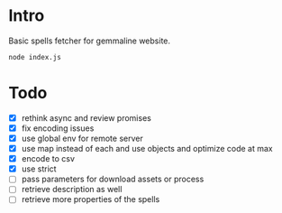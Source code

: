 # Intro

Basic spells fetcher for gemmaline website.
```
node index.js
```
 
# Todo
- [x] rethink async and review promises
- [x] fix encoding issues 
- [x] use global env for remote server
- [x] use map instead of each and use objects and optimize code at max
- [x] encode to csv
- [x] use strict 
- [ ] pass parameters for download assets or process
- [ ] retrieve description as well 
- [ ] retrieve more properties of the spells
